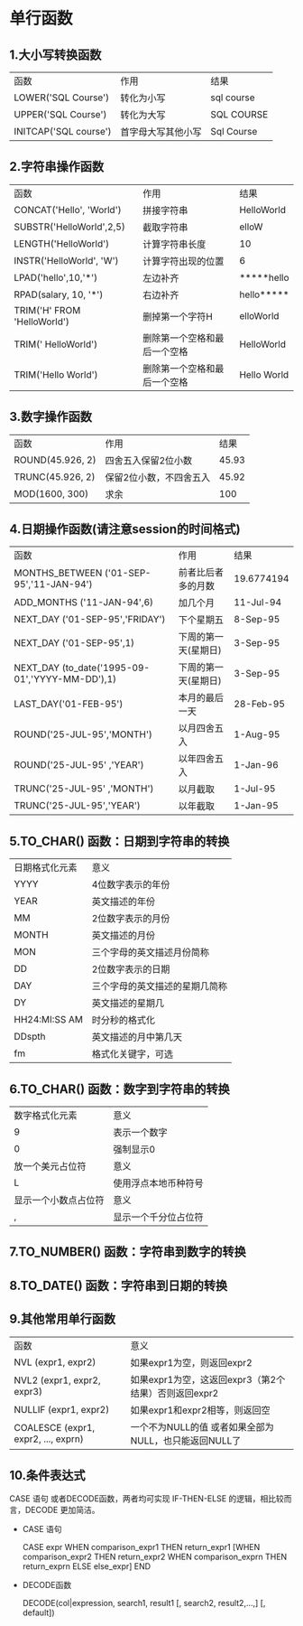 #	单行函数
##	1.大小写转换函数
<table>
	<tr>
		<td>函数</td>
		<td>作用</td>
		<td>结果</td>
	</tr>
	<tr>
		<td>LOWER('SQL Course')</td>
		<td>转化为小写</td>
		<td>sql course</td>
	</tr>
	<tr>
		<td>UPPER('SQL Course')</td>
		<td>转化为大写</td>
		<td>SQL COURSE</td>
	</tr>
	<tr>
		<td>INITCAP('SQL course')</td>
		<td>首字母大写其他小写</td>
		<td>Sql Course</td>
	</tr>
</table>

##	2.字符串操作函数
<table>
	<tr>
		<td>函数</td>
		<td>作用</td>
		<td>结果</td>
	</tr>
	<tr>
		<td>CONCAT('Hello', 'World')</td>
		<td>拼接字符串</td>
		<td>HelloWorld</td>
	</tr>
	<tr>
		<td>SUBSTR('HelloWorld',2,5)</td>
		<td>截取字符串</td>
		<td>elloW</td>
	</tr>
	<tr>
		<td>LENGTH('HelloWorld')</td>
		<td>计算字符串长度</td>
		<td>10</td>
	</tr>
	<tr>
		<td>INSTR('HelloWorld', 'W')</td>
		<td>计算字符出现的位置</td>
		<td>6</td>
	</tr>
	<tr>
		<td>LPAD('hello',10,'*')</td>
		<td>左边补齐</td>
		<td>*****hello</td>
	</tr>
	<tr>
		<td>RPAD(salary, 10, '*')</td>
		<td>右边补齐</td>
		<td>hello*****</td>
	</tr>
	<tr>
		<td>TRIM('H' FROM 'HelloWorld')</td>
		<td>删掉第一个字符H</td>
		<td>elloWorld</td>
	</tr>
	<tr>
		<td>TRIM(' HelloWorld')</td>
		<td>删除第一个空格和最后一个空格</td>
		<td>HelloWorld</td>
	</tr>
	<tr>
		<td>TRIM('Hello World')</td>
		<td>删除第一个空格和最后一个空格</td>
		<td>Hello World</td>
	</tr>
</table>

##	3.数字操作函数
<table>
	<tr>
		<td>函数</td>
		<td>作用</td>
		<td>结果</td>
	</tr>
	<tr>
		<td>ROUND(45.926, 2)</td>
		<td>四舍五入保留2位小数</td>
		<td>45.93</td>
	</tr>
	<tr>
		<td>TRUNC(45.926, 2)</td>
		<td>保留2位小数，不四舍五入</td>
		<td>45.92</td>
	</tr>
	<tr>
		<td>MOD(1600, 300)</td>
		<td>求余</td>
		<td>100</td>
	</tr>
</table>

##	4.日期操作函数(请注意session的时间格式)
<table>
	<tr>
		<td>函数</td>
		<td>作用</td>
		<td>结果</td>
	</tr>
	<tr>
		<td>MONTHS_BETWEEN ('01-SEP-95','11-JAN-94')</td>
		<td>前者比后者多的月数</td>
		<td>19.6774194</td>
	</tr>
	<tr>
		<td>ADD_MONTHS ('11-JAN-94',6)</td>
		<td>加几个月</td>
		<td>11-Jul-94</td>
	</tr>
	<tr>
		<td>NEXT_DAY ('01-SEP-95','FRIDAY')</td>
		<td>下个星期五</td>
		<td>8-Sep-95</td>
	</tr>
	<tr>
		<td>NEXT_DAY ('01-SEP-95',1)</td>
		<td>下周的第一天(星期日)</td>
		<td>3-Sep-95</td>
	</tr>
	<tr>
		<td>NEXT_DAY (to_date('1995-09-01','YYYY-MM-DD'),1)</td>
		<td>下周的第一天(星期日)</td>
		<td>3-Sep-95</td>
	</tr>
	<tr>
		<td>LAST_DAY('01-FEB-95')</td>
		<td>本月的最后一天</td>
		<td>28-Feb-95</td>
	</tr>
	<tr>
		<td>ROUND('25-JUL-95','MONTH')</td>
		<td>以月四舍五入</td>
		<td>1-Aug-95</td>
	</tr>
	<tr>
		<td>ROUND('25-JUL-95' ,'YEAR')</td>
		<td>以年四舍五入</td>
		<td>1-Jan-96</td>
	</tr>
	<tr>
		<td>TRUNC('25-JUL-95' ,'MONTH')</td>
		<td>以月截取</td>
		<td>1-Jul-95</td>
	</tr>
	<tr>
		<td>TRUNC('25-JUL-95','YEAR')</td>
		<td>以年截取</td>
		<td>1-Jan-95</td>
	</tr>
</table>

## 5.TO_CHAR() 函数：日期到字符串的转换
<table>
	<tr>
		<td>日期格式化元素</td>
		<td>意义</td>
	</tr>
	<tr>
		<td>YYYY</td>
		<td>4位数字表示的年份</td>
	</tr>
	<tr>
		<td>YEAR</td>
		<td>英文描述的年份</td>
	</tr>
	<tr>
		<td>MM</td>
		<td>2位数字表示的月份</td>
	</tr>
	<tr>
		<td>MONTH</td>
		<td>英文描述的月份</td>
	</tr>
	<tr>
		<td>MON</td>
		<td>三个字母的英文描述月份简称</td>
	</tr>
	<tr>
		<td>DD</td>
		<td>2位数字表示的日期</td>
	</tr>
	<tr>
		<td>DAY</td>
		<td>三个字母的英文描述的星期几简称</td>
	</tr>
	<tr>
		<td>DY</td>
		<td>英文描述的星期几</td>
	</tr>
	<tr>
		<td>HH24:MI:SS AM</td>
		<td>时分秒的格式化</td>
	</tr>
	<tr>
		<td>DDspth</td>
		<td>英文描述的月中第几天</td>
	</tr>
	<tr>
		<td>fm</td>
		<td>格式化关键字，可选</td>
	</tr>
</table>

##	6.TO_CHAR() 函数：数字到字符串的转换
<table>
	<tr>
		<td>数字格式化元素</td>
		<td>意义</td>
	</tr>
	<tr>
		<td>9</td>
		<td>表示一个数字</td>
	</tr>
	<tr>
		<td>0</td>
		<td>强制显示0</td>
	</tr>
	<tr>
		<td>放一个美元占位符</td>
		<td>意义</td>
	</tr>
	<tr>
		<td>L</td>
		<td>使用浮点本地币种符号</td>
	</tr>
	<tr>
		<td>显示一个小数点占位符</td>
		<td>意义</td>
	</tr>
	<tr>
		<td>,</td>
		<td>显示一个千分位占位符</td>
	</tr>
</table>

## 7.TO_NUMBER() 函数：字符串到数字的转换

## 8.TO_DATE() 函数：字符串到日期的转换

## 9.其他常用单行函数
<table>
	<tr>
		<td>函数</td>
		<td>意义</td>
	</tr>
	<tr>
		<td>NVL (expr1, expr2)</td>
		<td>如果expr1为空，则返回expr2</td>
	</tr>
	<tr>
		<td>NVL2 (expr1, expr2, expr3)</td>
		<td>如果expr1为空，这返回expr3（第2个结果）否则返回expr2</td>
	</tr>
	<tr>
		<td>NULLIF (expr1, expr2)</td>
		<td>如果expr1和expr2相等，则返回空</td>
	</tr>
	<tr>
		<td>COALESCE (expr1, expr2, ..., exprn)</td>
		<td>一个不为NULL的值 或者如果全部为NULL，也只能返回NULL了</td>
	</tr>
</table>

##	10.条件表达式
CASE 语句 或者DECODE函数，两者均可实现 IF-THEN-ELSE 的逻辑，相比较而言，DECODE 更加简洁。  

*	CASE 语句	

	CASE expr WHEN comparison_expr1 THEN return_expr1
	[WHEN comparison_expr2 THEN return_expr2
	WHEN comparison_exprn THEN return_exprn
	ELSE else_expr]
	END

*	DECODE函数

	DECODE(col|expression, search1, result1 [, search2, result2,...,] [, default])

